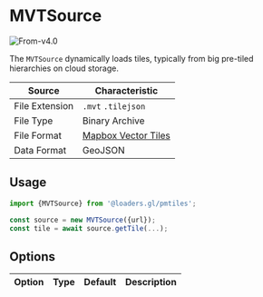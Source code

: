 # MVTSource

<p class="badges">
  <img src="https://img.shields.io/badge/From-v4.0-blue.svg?style=flat-square" alt="From-v4.0" />
</p>

The `MVTSource` dynamically loads tiles, typically from big pre-tiled hierarchies on cloud storage.

| Source         | Characteristic                                       |
| -------------- | ---------------------------------------------------- |
| File Extension | `.mvt` `.tilejson`                                   |
| File Type      | Binary Archive                                       |
| File Format    | [Mapbox Vector Tiles](/docs/modules/mvt/formats/mvt) |
| Data Format    | GeoJSON                                              |

## Usage

```typescript
import {MVTSource} from '@loaders.gl/pmtiles';

const source = new MVTSource({url});
const tile = await source.getTile(...);
```

## Options

| Option | Type | Default | Description |
| ------ | ---- | ------- | ----------- |
